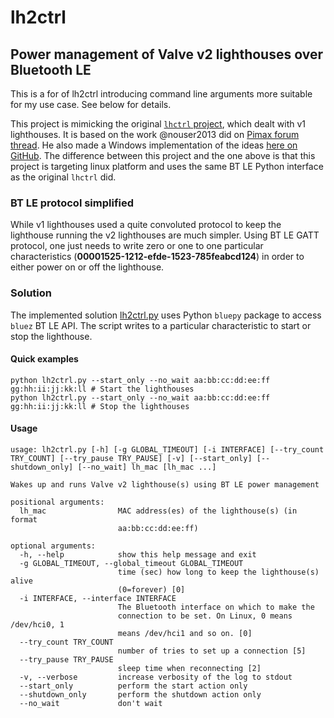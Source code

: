 # lh2ctrl

## Power management of Valve v2 lighthouses over Bluetooth LE

This is a for of lh2ctrl introducing command line arguments more suitable for my use case. See below for details.

This project is mimicking the original [`lhctrl` project](https://github.com/risa2000/lhctrl), which dealt with v1 lighthouses. It is based on the work @nouser2013 did on [Pimax forum thread](https://community.openmr.ai/t/how-to-power-off-basestations-remotely-solved/15205). He also made a Windows implementation of the ideas [here on GitHub](https://github.com/nouser2013/lighthouse-v2-manager/). The difference between this project and the one above is that this project is targeting linux platform and uses the same BT LE Python interface as the original `lhctrl` did.

### BT LE protocol simplified

While v1 lighthouses used a quite convoluted protocol to keep the lighthouse running the v2 lighthouses are much simpler. Using BT LE GATT protocol, one just needs to write zero or one to one particular characteristics (**00001525-1212-efde-1523-785feabcd124**) in order to either power on or off the lighthouse.

### Solution

The implemented solution [lh2ctrl.py](/pylhctrl/lh2ctrl.py) uses Python `bluepy` package to access `bluez` BT LE API. The script writes to a particular characteristic to start or stop the lighthouse.

#### Quick examples

```
python lh2ctrl.py --start_only --no_wait aa:bb:cc:dd:ee:ff gg:hh:ii:jj:kk:ll # Start the lighthouses
python lh2ctrl.py --start_only --no_wait aa:bb:cc:dd:ee:ff gg:hh:ii:jj:kk:ll # Stop the lighthouses
```

#### Usage

```
usage: lh2ctrl.py [-h] [-g GLOBAL_TIMEOUT] [-i INTERFACE] [--try_count TRY_COUNT] [--try_pause TRY_PAUSE] [-v] [--start_only] [--shutdown_only] [--no_wait] lh_mac [lh_mac ...]

Wakes up and runs Valve v2 lighthouse(s) using BT LE power management

positional arguments:
  lh_mac                MAC address(es) of the lighthouse(s) (in format
                        aa:bb:cc:dd:ee:ff)

optional arguments:
  -h, --help            show this help message and exit
  -g GLOBAL_TIMEOUT, --global_timeout GLOBAL_TIMEOUT
                        time (sec) how long to keep the lighthouse(s) alive
                        (0=forever) [0]
  -i INTERFACE, --interface INTERFACE
                        The Bluetooth interface on which to make the
                        connection to be set. On Linux, 0 means /dev/hci0, 1
                        means /dev/hci1 and so on. [0]
  --try_count TRY_COUNT
                        number of tries to set up a connection [5]
  --try_pause TRY_PAUSE
                        sleep time when reconnecting [2]
  -v, --verbose         increase verbosity of the log to stdout
  --start_only          perform the start action only
  --shutdown_only       perform the shutdown action only
  --no_wait             don't wait
```
